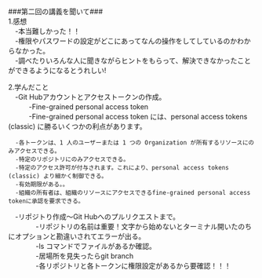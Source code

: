 ###第二回の講義を聞いて###
<br>
1.感想
　<br>
　-本当難しかった！！
　<br>
　-権限やパスワードの設定がどこにあってなんの操作をしてしているのかわからなかった。
　<br>
　-調べたりいろんな人に聞きながらヒントをもらって、解決できなかったことができるようになるとうれしい!


2.学んだこと
　<br>
　-Git Hubアカウントとアクセストークンの作成。
　<br>
　　　-Fine-grained personal access token
　　　<br>
　　　-Fine-grained personal access token には、personal access tokens (classic) に勝るいくつかの利点があります。

      -各トークンは、1 人のユーザーまたは 1 つの Organization が所有するリソースにのみアクセスできる。
      -特定のリポジトリにのみアクセスできる。
      -特定のアクセス許可が付与されます。これにより、personal access tokens (classic) より細かく制御できる。
      -有効期限がある。。
      -組織の所有者は、組織のリソースにアクセスできるfine-grained personal access tokenに承認を要求できる。



　-リポジトり作成～Git Hubへのプルリクエストまで。
　　　　<br>
　　　　-リポジトリの名前は重要！文字から始めないとターミナル開いたのちにオプションと勘違いされてエラーが出る。
        <br>
        　　　　-ls コマンドでファイルがあるか確認。
        <br>
　　　　-居場所を見失ったらgit branch
　　　　<br>
　　　　-各リポジトリと各トークンに権限設定があるから要確認！！！

